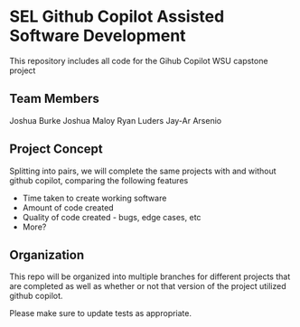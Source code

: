 # SEL Github Copilot Assisted Software Development

This repository includes all code for the Gihub Copilot WSU capstone project

## Team Members

Joshua Burke
Joshua Maloy
Ryan Luders
Jay-Ar Arsenio

## Project Concept

Splitting into pairs, we will complete the same projects with and without github copilot, comparing the following features
 - Time taken to create working software
 - Amount of code created
 - Quality of code created - bugs, edge cases, etc
 - More?

## Organization

This repo will be organized into multiple branches for different projects that are completed as well as whether or not that version of the project utilized github copilot.



Please make sure to update tests as appropriate.